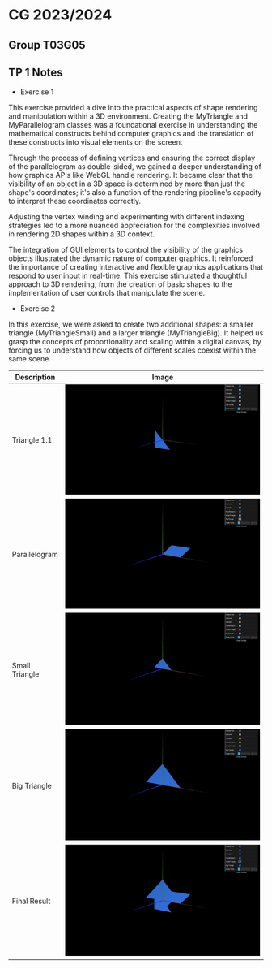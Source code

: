 # CG 2023/2024

## Group T03G05

## TP 1 Notes

- Exercise 1

This exercise provided a dive into the practical aspects of shape rendering and manipulation within a 3D environment. Creating the MyTriangle and MyParallelogram classes was a foundational exercise in understanding the mathematical constructs behind computer graphics and the translation of these constructs into visual elements on the screen.

Through the process of defining vertices and ensuring the correct display of the parallelogram as double-sided, we gained a deeper understanding of how graphics APIs like WebGL handle rendering. It became clear that the visibility of an object in a 3D space is determined by more than just the shape's coordinates; it's also a function of the rendering pipeline's capacity to interpret these coordinates correctly.

Adjusting the vertex winding and experimenting with different indexing strategies led to a more nuanced appreciation for the complexities involved in rendering 2D shapes within a 3D context.

The integration of GUI elements to control the visibility of the graphics objects illustrated the dynamic nature of computer graphics. It reinforced the importance of creating interactive and flexible graphics applications that respond to user input in real-time.
This exercise stimulated a thoughtful approach to 3D rendering, from the creation of basic shapes to the implementation of user controls that manipulate the scene.


- Exercise 2

In this exercise, we were asked to create two additional shapes: a smaller triangle (MyTriangleSmall) and a larger triangle (MyTriangleBig). It helped us grasp the concepts of proportionality and scaling within a digital canvas, by forcing us to understand how objects of different scales 
coexist within the same scene.


| Description      | Image |
|------------------|-------|
| Triangle 1.1     | ![Triangle 1.1](screenshots/cgra-t03g05-tp1-mytriangle.png) |
| Parallelogram    | ![Parallelogram](screenshots/cgra-t03g05-tp1-myparallelogram.png) |
| Small Triangle   | ![Small Triangle](screenshots/cgra-t03g05-tp1-mytrianglesmall.png) |
| Big Triangle     | ![Big Triangle](screenshots/cgra-t03g05-tp1-mytrianglebig.png) |
| Final Result     | ![Final Result](screenshots/cgra-t03g05-tp1-1.png) |


